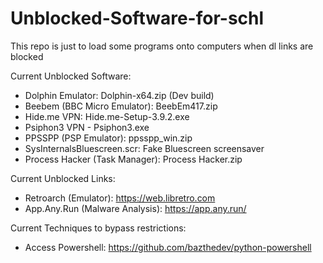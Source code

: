 # Unblocked-Software-for-schl
This repo is just to load some programs onto computers when dl links are blocked

Current Unblocked Software:

- Dolphin Emulator: Dolphin-x64.zip (Dev build)
- Beebem (BBC Micro Emulator): BeebEm417.zip
- Hide.me VPN: Hide.me-Setup-3.9.2.exe
- Psiphon3 VPN - Psiphon3.exe
- PPSSPP (PSP Emulator): ppsspp_win.zip
- SysInternalsBluescreen.scr: Fake Bluescreen screensaver
- Process Hacker (Task Manager): Process Hacker.zip

Current Unblocked Links:

- Retroarch (Emulator): https://web.libretro.com
- App.Any.Run (Malware Analysis): https://app.any.run/

Current Techniques to bypass restrictions:

- Access Powershell: https://github.com/bazthedev/python-powershell
